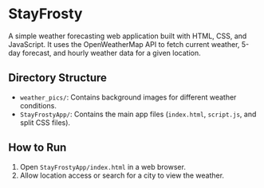 # StayFrosty

A simple weather forecasting web application built with HTML, CSS, and JavaScript. It uses the OpenWeatherMap API to fetch current weather, 5-day forecast, and hourly weather data for a given location.

## Directory Structure
- `weather_pics/`: Contains background images for different weather conditions.
- `StayFrostyApp/`: Contains the main app files (`index.html`, `script.js`, and split CSS files).

## How to Run
1. Open `StayFrostyApp/index.html` in a web browser.
2. Allow location access or search for a city to view the weather.
